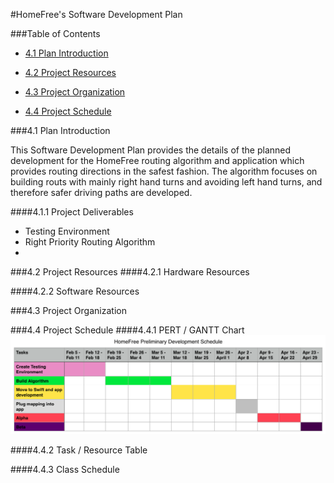#HomeFree's Software Development Plan

###Table of Contents

 - [4.1 Plan Introduction](#41-plan-introduction)

 - [4.2 Project Resources](#42-project-resources)

 - [4.3 Project Organization](#43-project-organization)

 - [4.4 Project Schedule](#44-project-schedule)

###4.1 Plan Introduction

This Software Development Plan provides the details of the planned development for the HomeFree routing algorithm and application which provides routing directions in the safest fashion. The algorithm focuses on building routs with mainly right hand turns and avoiding left hand turns, and therefore safer driving paths are developed.


####4.1.1 Project Deliverables
 - Testing Environment
 - Right Priority Routing Algorithm
 -

###4.2 Project Resources
####4.2.1 Hardware Resources

####4.2.2 Software Resources


###4.3 Project Organization


###4.4 Project Schedule
####4.4.1 PERT / GANTT Chart
![GANTT Chart](HomeFree_GANTT_Schedule.png)

####4.4.2 Task / Resource Table


####4.4.3 Class Schedule
